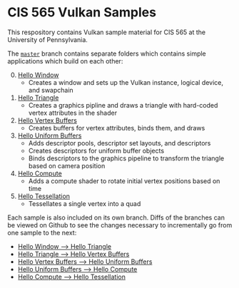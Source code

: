 # CIS 565 Vulkan Samples

This respository contains Vulkan sample material for CIS 565 at the University of Pennsylvania.

The [`master`](https://github.com/CIS565-Fall-2017/Vulkan-Samples) branch contains separate folders which contains simple applications which build on each other:

0. [Hello Window](https://github.com/CIS565-Fall-2017/Vulkan-Samples/tree/master/samples/0_helloWindow)
    - Creates a window and sets up the Vulkan instance, logical device, and swapchain
1. [Hello Triangle](https://github.com/CIS565-Fall-2017/Vulkan-Samples/tree/master/samples/1_helloTriangle)
    - Creates a graphics pipline and draws a triangle with hard-coded vertex attributes in the shader
2. [Hello Vertex Buffers](https://github.com/CIS565-Fall-2017/Vulkan-Samples/tree/master/samples/2_helloVertexBuffers)
    - Creates buffers for vertex attributes, binds them, and draws
3. [Hello Uniform Buffers](https://github.com/CIS565-Fall-2017/Vulkan-Samples/tree/master/samples/3_helloUniformBuffers)
    - Adds descriptor pools, descriptor set layouts, and descriptors
    - Creates descriptors for uniform buffer objects
    - Binds descriptors to the graphics pipeline to transform the triangle based on camera position
4. [Hello Compute](https://github.com/CIS565-Fall-2017/Vulkan-Samples/tree/master/samples/4_helloCompute)
    - Adds a compute shader to rotate initial vertex positions based on time
5. [Hello Tessellation](https://github.com/CIS565-Fall-2017/Vulkan-Samples/tree/master/samples/5_helloTessellation)
    - Tessellates a single vertex into a quad

Each sample is also included on its own branch. Diffs of the branches can be viewed on Github to see the changes necessary to incrementally go from one sample to the next:
- [Hello Window --> Hello Triangle](https://github.com/CIS565-Fall-2017/Vulkan-Samples/pull/1/files)
- [Hello Triangle --> Hello Vertex Buffers](https://github.com/CIS565-Fall-2017/Vulkan-Samples/pull/2/files)
- [Hello Vertex Buffers --> Hello Uniform Buffers](https://github.com/CIS565-Fall-2017/Vulkan-Samples/pull/3/files)
- [Hello Uniform Buffers --> Hello Compute](https://github.com/CIS565-Fall-2017/Vulkan-Samples/pull/4/files)
- [Hello Compute --> Hello Tessellation](https://github.com/CIS565-Fall-2017/Vulkan-Samples/pull/5/files)
